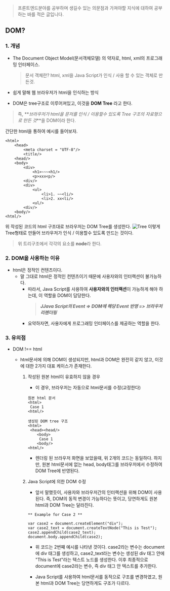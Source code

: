 > 프론트엔드분야를 공부하며 생길수 있는 의문점과 가져야할 지식에 대하여 공부하는 바를 적은 글입니다.

## DOM?

### 1. 개념

- The Document Object Model(문서객체모델) 의 약자로, html, xml의 프로그래밍 인터페이스.
  > 문서 객체란?
  > html, xml을 Java Script가 인식 / 사용 할 수 있는 객체로 만든것.
- 쉽게 말해 웹 브라우저가 html을 인식하는 방식

- DOM은 tree구조로 이루어져있고, 이것을 **DOM Tree** 라고 한다.

> 즉, **_브라우저가 html을 문저를 인식 / 이용할수 있도록 Tree 구조의 자료형으로 만든 것_**을 DOM이라 한다.

간단한 html을 통하여 예시를 들어보자.

```
<html>
    <head>
        <meta charset = "UTF-8"/>
        <title/>
    <head/>
    <body>
        <div>
            <h1>~~~<h1/>
            <p>xxx<p/>
        <div/>
        <div>
            <ul>
                <li>1. ~~<li/>
                <li>2. xx<li/>
            <ul/>
        <div/>
    <body/>
<html/>
```

위 작성된 코드의 html 구조대로 브라우저는 DOM Tree를 생성한다.
![Tree](https://velog.velcdn.com/images/cnffjd95/post/06dbc191-643a-4dcc-a871-7c841a5949f5/image.webp)
이렇게 Tree형태로 만들어 브라우저가 인식 / 이용할수 있도록 만드는 것이다.

> 위 트리구조에서 각각의 요소를 **node**라 한다.

### 2. DOM을 사용하는 이유

- html은 정적인 컨텐츠이다.
  - 말 그대로 html은 정적인 컨텐츠이기 때문에 사용자와의 인터랙션이 불가능하다.
    - 따라서, Java Script를 사용하여 **사용자와의 인터랙션**이 가능하게 해야 하는데, 이 역할을 DOM이 담당한다.
      > **_JJava Script의 Event => DOM에 해당 Event 반영 => 브라우저 리렌더링_**
    - 요약하자면, 사용자에게 프로그래밍 인터페이스를 제공하는 역할을 한다.

### 3. 유의점

- DOM !== html

  - html문서에 의해 DOM이 생성되지만, html과 DOM은 완전히 같지 않고, 이것에 대한 2가지 대표 케이스가 존재한다.

    1. 작성된 원본 html이 유효하지 않을 경우
       - 이 경우, 브라우저는 자동으로 html문서를 수정(교정한다)
       ```
       원본 html 문서
       <html>
       	Case 1
       <html/>
       ```
       ```
       생성된 DOM tree 구조
       <html>
       	<head><head/>
           <body>
           	Case 1
           <body/>
       <html/>
       ```
       - 렌더링 된 브라우저 화면을 보았을때, 위 2개의 코드는 동일하다.
         하지만, 원본 html문서에 없는 head, body태그를 브라우저에서 수정하여 DOM Tree에 반영된다.
    2. Java Script에 의한 DOM 수정

       - 앞서 말했듯이, 사용자와 브라우저간의 인터랙션을 위해 DOM이 사용된다.
         즉, DOM의 동적 변경이 가능하다는 뜻이고, 당연하게도 원본 html과 DOM Tree는 달라진다.

       ```
       ** Example for Case 2 **

       var case2 = document.createElement("div");
       var case2_text = document.createTextNode("This is Test");
       case2.appendChild(case2_text);
       document.body.appendChild(case2);

       ```

       - 위 코드는 2번째 예시를 나타낸 것이다.
         case2라는 변수는 document에 div 태그를 생성하고, case2_text라는 변수는 생성된 div 태그 안에 "This is Test"라는 텍스트 노드를 생성한다.
         이후 최종적으로 document에 case2라는 변수, 즉 div 태그 안 텍스트를 추가한다.

       - Java Script를 사용하여 html문서를 동적으로 구조를 변경하였고, 원본 html과 DOM Tree는 당연하게도 구조가 다르다.
